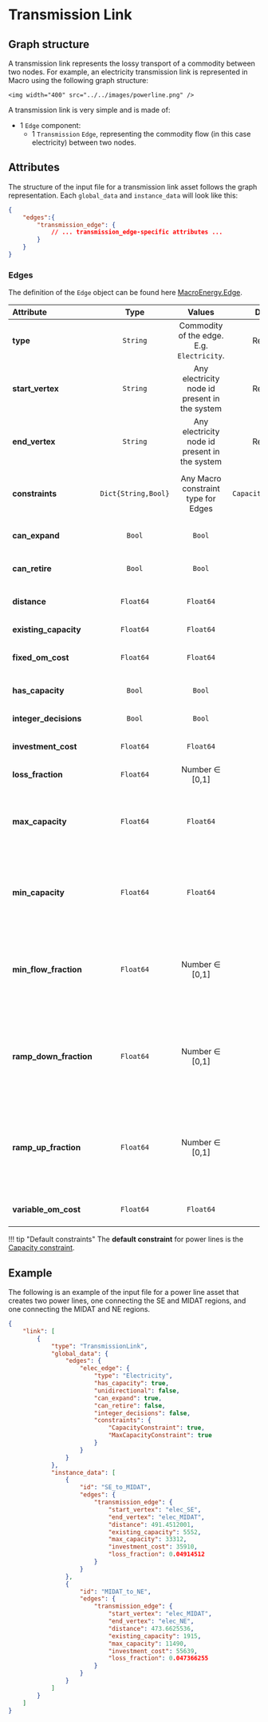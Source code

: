 # Transmission Link

## Graph structure
A transmission link represents the lossy transport of a commodity between two nodes. For example, an electricity transmission link is represented in Macro using the following graph structure:

```@raw html
<img width="400" src="../../images/powerline.png" />
```

A transmission link is very simple and is made of:

- 1 `Edge` component:
    - 1 `Transmission` `Edge`, representing the commodity flow (in this case electricity) between two nodes.
            
## Attributes
The structure of the input file for a transmission link asset follows the graph representation. Each `global_data` and `instance_data` will look like this:

```json
{
    "edges":{
        "transmission_edge": {
            // ... transmission_edge-specific attributes ...
        }
    }
}
```

### Edges
The definition of the `Edge` object can be found here [MacroEnergy.Edge](@ref).

| **Attribute** | **Type** | **Values** | **Default** | **Description** |
|:--------------| :------: |:------: | :------: |:-------|
| **type** | `String` | Commodity of the edge. E.g. `Electricity`. | Required | Commodity flowing through the edge. |
| **start_vertex** | `String` | Any electricity node id present in the system | Required | ID of the starting vertex of the edge. The node must be present in the `nodes.json` file. E.g. "elec\_node\_1". |
| **end_vertex** | `String` | Any electricity node id present in the system | Required | ID of the ending vertex of the edge. The node must be present in the `nodes.json` file. E.g. "elec\_node\_2". |
| **constraints** | `Dict{String,Bool}` | Any Macro constraint type for Edges | `CapacityConstraint` | List of constraints applied to the edge. E.g. `{"CapacityConstraint": true}`. |
| **can_expand** | `Bool` | `Bool` | `false` | Whether the edge is eligible for capacity expansion. |
| **can_retire** | `Bool` | `Bool` | `false` | Whether the edge is eligible for capacity retirement. |
| **distance** | `Float64` | `Float64` | `0.0` | Distance between the start and end vertex of the edge. |
| **existing_capacity** | `Float64` | `Float64` | `0.0` | Existing capacity of the edge in MW. |
| **fixed\_om\_cost** | `Float64` | `Float64` | `0.0` | Fixed operations and maintenance cost (USD/MW-year). |
| **has\_capacity** | `Bool` | `Bool` | `false` | Whether capacity variables are created for the edge. |
| **integer\_decisions** | `Bool` | `Bool` | `false` | Whether capacity variables are integers. |
| **investment\_cost** | `Float64` | `Float64` | `0.0` | Annualized capacity investment cost (USD/MW-year) |
| **loss\_fraction** | `Float64` | Number $\in$ [0,1] | `0.0` | Fraction of transmission loss. |
| **max\_capacity** | `Float64` | `Float64` | `Inf` | Maximum allowed capacity of the edge (MW). **Note: add the `MaxCapacityConstraint` to the constraints dictionary to activate this constraint**. |
| **min\_capacity** | `Float64` | `Float64` | `0.0` | Minimum allowed capacity of the edge (MW). **Note: add the `MinCapacityConstraint` to the constraints dictionary to activate this constraint**. |
| **min\_flow\_fraction** | `Float64` | Number $\in$ [0,1] | `0.0` | Minimum flow of the edge as a fraction of the total capacity. **Note: add the `MinFlowConstraint` to the constraints dictionary to activate this constraint**. |
| **ramp\_down\_fraction** | `Float64` | Number $\in$ [0,1] | `1.0` | Maximum decrease in flow between two time steps, reported as a fraction of the capacity. **Note: add the `RampingLimitConstraint` to the constraints dictionary to activate this constraint**. |
| **ramp\_up\_fraction** | `Float64` | Number $\in$ [0,1] | `1.0` | Maximum increase in flow between two time steps, reported as a fraction of the capacity. **Note: add the `RampingLimitConstraint` to the constraints dictionary to activate this constraint**. |
| **variable\_om\_cost** | `Float64` | `Float64` | `0.0` | Variable operation and maintenance cost (USD/MWh). |

!!! tip "Default constraints"
    The **default constraint** for power lines is the [Capacity constraint](@ref). 

## Example
The following is an example of the input file for a power line asset that creates two power lines, one connecting the SE and MIDAT regions, and one connecting the MIDAT and NE regions.

```json
{
    "link": [
        {
            "type": "TransmissionLink",
            "global_data": {
                "edges": {
                    "elec_edge": {
                        "type": "Electricity",
                        "has_capacity": true,
                        "unidirectional": false,
                        "can_expand": true,
                        "can_retire": false,
                        "integer_decisions": false,
                        "constraints": {
                            "CapacityConstraint": true,
                            "MaxCapacityConstraint": true
                        }
                    }
                }
            },
            "instance_data": [
                {
                    "id": "SE_to_MIDAT",
                    "edges": {
                        "transmission_edge": {
                            "start_vertex": "elec_SE",
                            "end_vertex": "elec_MIDAT",
                            "distance": 491.4512001,
                            "existing_capacity": 5552,
                            "max_capacity": 33312,
                            "investment_cost": 35910,
                            "loss_fraction": 0.04914512
                        }
                    }
                },
                {
                    "id": "MIDAT_to_NE",
                    "edges": {
                        "transmission_edge": {
                            "start_vertex": "elec_MIDAT",
                            "end_vertex": "elec_NE",
                            "distance": 473.6625536,
                            "existing_capacity": 1915,
                            "max_capacity": 11490,
                            "investment_cost": 55639,
                            "loss_fraction": 0.047366255
                        }
                    }
                }
            ]
        }
    ]
}
```
